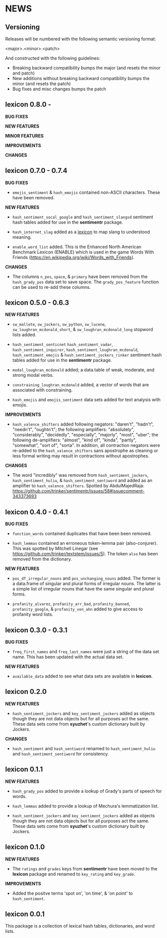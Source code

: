 NEWS
====

Versioning
----------

Releases will be numbered with the following semantic versioning format:

&lt;major&gt;.&lt;minor&gt;.&lt;patch&gt;

And constructed with the following guidelines:

* Breaking backward compatibility bumps the major (and resets the minor
  and patch)
* New additions without breaking backward compatibility bumps the minor
  (and resets the patch)
* Bug fixes and misc changes bumps the patch



lexicon 0.8.0 -
----------------------------------------------------------------

**BUG FIXES**

**NEW FEATURES**

**MINOR FEATURES**

**IMPROVEMENTS**

**CHANGES**


lexicon 0.7.0 - 0.7.4
----------------------------------------------------------------

**BUG FIXES**

* `emojis_sentiment` & `hash_emojis` contained non-ASCII characters.  These have
  been removed.


**NEW FEATURES**

* `hash_sentiment_socal_google` and `hash_sentiment_slangsd` sentiment hash
  tables added for use in the **sentimentr** package.

* `hash_internet_slag` added as a <a href="https://github.com/trinker/lexicon" target="_blank">lexicon</a> to map slang to understood meaning.

* `enable_word_list` added.  This is the Enhanced North American Benchmark
  Lexicon (ENABLE) which is used in the game Words With Friends
  (https://en.wikipedia.org/wiki/Words_with_Friends).



**CHANGES**

* The columns `n_pos`, `space`, & `primary` have been removed from the
  `hash_grady_pos` data set to save space.  The `grady_pos_feature` function can
  be used to re-add these columns.



lexicon 0.5.0 - 0.6.3
----------------------------------------------------------------

**NEW FEATURES**

* `sw_mallete`, `sw_jockers`, `sw_python`, `sw_lucene`, `sw_loughran_mcdonald_short`,
  & `sw_loughran_mcdonald_long` stopword lists added.

* `hash_sentiment_senticnet` `hash_sentiment_vadar`, `hash_sentiment_inquirer`,
  `hash_sentiment_loughran_mcdonald`, `hash_sentiment_emojis` &
  `hash_sentiment_jockers_rinker` sentiment hash tables added for use in the
  **sentimentr** package.

* `modal_loughran_mcdonald` added; a data.table of weak, moderate, and strong
  modal verbs.

* `constraining_loughran_mcdonald` added, a vector of words that are associated
  with constraining.

* `hash_emojis` and `emojis_sentiment` data sets added for text analysis with
  emojis.


**IMPROVEMENTS**

* `hash_valence_shifters` added following negators: "daren't", "hadn't",
  "needn't", "oughtn't"; the following amplifiers: "absolutely", "considerably",
  "decidedly", "especially", "majorly", "most", "uber"; the following
  de-amplifiers: "almost", "kind of", "kinda", "partly", "somewhat", "sort of",
  "sorta".  In addition, all contraction negators were re-added
  to the `hash_valence_shifters` sans apostrophe as cleaning or less formal
  writing may result in contractions without apostrophes.

**CHANGES**

*  The word "incredibly" was removed from `hash_sentiment_jockers`,
  `hash_sentiment_huliu`, & `hash_sentiment_sentiword` and added as an amplifier
  to `hash_valence_shifters`.  Spotted by AbdulMajedRaja:
  https://github.com/trinker/sentimentr/issues/58#issuecomment-343373693



lexicon 0.4.0 - 0.4.1
----------------------------------------------------------------

**BUG FIXES**

* `function_words` contained duplicates that have been been removed.

* `hash_lemmas` contained an erroneous token-lemma pair (also-conjurer).  This
  was spotted by Mitchell Linegar (see https://github.com/trinker/textstem/issues/5).
  The token `also` has been removed from the dictionary.


**NEW FEATURES**

* `pos_df_irregular_nouns` and `pos_unchanging_nouns` added.  The former is a
  data.frame of singular and plural forms of irregular nouns.  The latter is
  a simple list of irregular nouns that have the same singular and plural forms.

* `profanity_alvarez`, `profanity_arr_bad`, `profanity_banned`,
  `profanity_google`, & `profanity_von_ahn` added to give access to profanity
  word lists.



lexicon 0.3.0 - 0.3.1
----------------------------------------------------------------

**BUG FIXES**

* `freq_first_names` and `freq_last_names` were just a string of the data set
  name.  This has been updated with the actual data set.


**NEW FEATURES**

* `available_data` added to see what data sets are available in **lexicon**.


lexicon 0.2.0
----------------------------------------------------------------

**NEW FEATURES**

* `hash_sentiment_jockers` and `key_sentiment_jockers` added as objects though
  they are not data objects but for all purposes act the same.  These data sets
  come from **syuzhet**'s custom dictionary built by Jockers.


**CHANGES**

* `hash_sentiment` and `hash_sentiword` renamed to `hash_sentiment_huliu` and
  `hash_sentiment_sentiword` for consistency.


lexicon 0.1.1
----------------------------------------------------------------

**NEW FEATURES**

* `hash_grady_pos` added to provide a lookup of Grady's parts of speech for words.

* `hash_lemmas` added to provide a lookup of Mechura's lemmatization list.

* `hash_sentiment_jockers` and `key_sentiment_jockers` added as objects though
  they are not data objects but for all purposes act the same.  These data sets
  come from **syuzhet**'s custom dictionary built by Jockers.


lexicon 0.1.0
----------------------------------------------------------------

**NEW FEATURES**

* The `ratings` and `grades` keys from **sentimentr** have been moved to the
  **lexicon** package and renamed to `key_rating` and `key_grade`.

**IMPROVEMENTS**

* Added the positve terms 'spot on', 'on time', & 'on point' to `hash_sentiment`.


lexicon 0.0.1
----------------------------------------------------------------

This package is a collection of lexical hash tables, dictionaries, and word
lists.